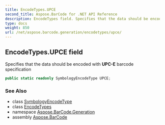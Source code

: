 ```yaml
---
title: EncodeTypes.UPCE
second_title: Aspose.BarCode for .NET API Reference
description: EncodeTypes field. Specifies that the data should be encoded with UPCE barcode specification
type: docs
weight: 850
url: /net/aspose.barcode.generation/encodetypes/upce/
---
```

## EncodeTypes.UPCE field

Specifies that the data should be encoded with **UPC-E** barcode specification

```csharp
public static readonly SymbologyEncodeType UPCE;
```

### See Also

* class [SymbologyEncodeType](../../symbologyencodetype/)
* class [EncodeTypes](../)
* namespace [Aspose.BarCode.Generation](../../../aspose.barcode.generation/)
* assembly [Aspose.BarCode](../../../)



